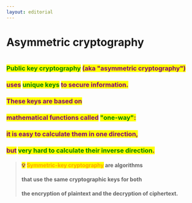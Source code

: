 ```yaml
---
layout: editorial
---
```


# Asymmetric cryptography

<figure><img src="../../../../../../.gitbook/assets/pexels-btgl-♡-3689673.jpg" alt=""><figcaption></figcaption></figure>

### <mark style="color:green;">Public key cryptography</mark> <mark style="color:purple;">(aka "asymmetric cryptography")</mark>&#x20;

### <mark style="color:purple;">uses</mark> <mark style="color:green;">unique keys</mark> <mark style="color:purple;">to secure information.</mark>&#x20;

###

### <mark style="color:purple;">These keys are based on</mark>&#x20;

### <mark style="color:purple;">mathematical functions called</mark> <mark style="color:green;">"one-way"</mark><mark style="color:purple;">:</mark>&#x20;

### <mark style="color:purple;">it is easy to calculate them in one direction,</mark>

### <mark style="color:purple;">but</mark> <mark style="color:green;">very hard to calculate their inverse direction</mark><mark style="color:purple;">.</mark>&#x20;



> #### <mark style="color:purple;">💡</mark> <mark style="color:orange;">Symmetric-key cryptography</mark> are algorithms&#x20;
>
> #### that use the same cryptographic keys for both&#x20;
>
> #### the encryption of plaintext and the decryption of ciphertext.

